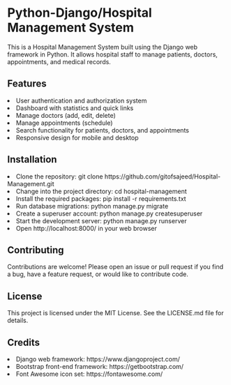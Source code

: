 <h1>Python-Django/Hospital Management System</h1>
​
This is a Hospital Management System built using the Django web framework in Python. It allows hospital staff to manage patients, doctors, appointments, and medical records.
​
<h2>Features</h2>

<li>User authentication and authorization system</li>

<li>Dashboard with statistics and quick links</li>

<li>Manage doctors (add, edit, delete)</li>

<li>Manage appointments (schedule)</li>

<li>Search functionality for patients, doctors, and appointments</li>

<li>Responsive design for mobile and desktop</li>

<h2>Installation</h2>

<li>Clone the repository: git clone https://github.com/gitofsajeed/Hospital-Management.git</li>


<li>Change into the project directory: cd hospital-management</li>


<li>Install the required packages: pip install -r requirements.txt</li>


<li>Run database migrations: python manage.py migrate</li>


<li>Create a superuser account: python manage.py createsuperuser</li>


<li>Start the development server: python manage.py runserver</li>


<li>Open http://localhost:8000/ in your web browser</li>



<h2>Contributing</h2>

Contributions are welcome! Please open an issue or pull request if you find a bug, have a feature request, or would like to contribute code.

<h2>License</h2>

This project is licensed under the MIT License. See the LICENSE.md file for details.

<h2>Credits</h2>

<li>Django web framework: https://www.djangoproject.com/</li>


<li>Bootstrap front-end framework: https://getbootstrap.com/</li>

<li>Font Awesome icon set: https://fontawesome.com/</li>
